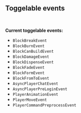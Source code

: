 ## Toggelable events
<br>

**Current toggelable events:**
* `BlockBreakEvent`
* `BlockBurnEvent`
* `BlockCanBuildEvent`
* `BlockDamageEvent`
* `BlockDispenseEvent`
* `BlockFadeEvent`
* `BlockFormEvent`
* `BlockFromToEvent`
* `AsyncPlayerChatEvent`
* `AsyncPlayerPreLoginEvent`
* `PlayerAnimationEvent`
* `PlayerMoveEvent`
* `PlayerCommandPreprocessEvent`
<br>
